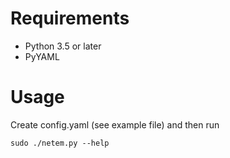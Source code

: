 # Requirements
* Python 3.5 or later
* PyYAML

# Usage
Create config.yaml (see example file) and then run
    
    sudo ./netem.py --help
